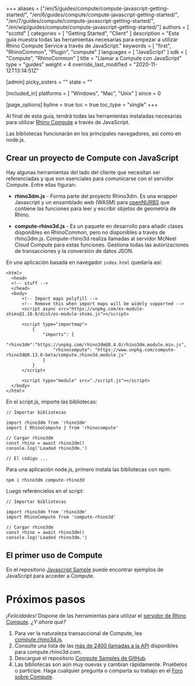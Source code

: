 ﻿+++
aliases = ["/en/5/guides/compute/compute-javascript-getting-started/", "/en/6/guides/compute/compute-javascript-getting-started/", "/en/7/guides/compute/compute-javascript-getting-started/", "/en/wip/guides/compute/compute-javascript-getting-started/"]
authors = [ "scottd" ]
categories = [ "Getting Started", "Client" ]
description = "Esta guía muestra todas las herramientas necesarias para empezar a utilizar Rhino Compute Service a través de JavaScript."
keywords = [ "first", "RhinoCommon", "Plugin", "compute" ]
languages = [ "JavaScript" ]
sdk = [ "Compute", "RhinoCommon" ]
title = "Llamar a Compute con JavaScript"
type = "guides"
weight = 4
override_last_modified = "2020-11-12T13:14:51Z"

[admin]
picky_sisters = ""
state = ""

[included_in]
platforms = [ "Windows", "Mac", "Unix" ]
since = 0

[page_options]
byline = true
toc = true
toc_type = "single"
+++


Al final de esta guía, tendrá todas las herramientas instaladas necesarias para utilizar [Rhino Compute](https://www.rhino3d.com/compute) a través de JavaScript.

Las bibliotecas funcionarán en los principales navegadores, así como en node.js.

## Crear un proyecto de Compute con JavaScript

Hay algunas herramientas del lado del cliente que necesitan ser referenciadas y que son esenciales para comunicarse con el servidor Compute. Entre ellas figuran:

- **rhino3dm.js** -  Forma parte del proyecto Rhino3dm.  Es una wrapper Javascript y un ensamblado web (WASM) para [openNURBS](https://developer.rhino3d.com/guides/opennurbs/) que contiene las funciones para leer y escribir objetos de geometría de Rhino. 

- **compute-rhino3d.js** - Es un paquete en desarrollo para añadir clases disponibles en RhinoCommon, pero no disponibles a través de rhino3dm.js. Compute-rhino3d realiza llamadas al servidor McNeel Cloud Compute para estas funciones. Gestiona todas las autorizaciones de transacciones y la conversión de datos JSON.

En una aplicación basada en navegador `index.html` quedaría así:

  ```
  <html>
    <head>
    <!-- stuff -->
    </head>
    <body>
        <!-- Import maps polyfill -->
        <!-- Remove this when import maps will be widely supported -->
        <script async src="https://unpkg.com/es-module-shims@1.10.0/dist/es-module-shims.js"></script>

        <script type="importmap">
            {
                "imports": {
                    "rhino3dm":"https://unpkg.com/rhino3dm@8.4.0/rhino3dm.module.min.js",
                    "rhinocompute": "https://www.unpkg.com/compute-rhino3d@0.13.0-beta/compute.rhino3d.module.js"
                }
            }
        </script>

        <script type="module" src="./script.js"></script>
	</body>
</html>
  ```

  En el script.js, importe las bibliotecas:
  ```
  // Importar bibliotecas

import rhino3dm from 'rhino3dm'
import { RhinoCompute } from 'rhinocompute'

// Cargar rhino3dm
const rhino = await rhino3dm()
console.log('Loaded rhino3dm.')

// El código ...

  ```

  Para una aplicación node.js, primero instala las bibliotecas con npm:

  `npm i rhino3dm compute-rhino3d`

  Luego referéncielos en el script:

  ```
  // Importar bibliotecas

  import rhino3dm from 'rhino3dm'
  import RhinoCompute from 'compute-rhino3d'

  // Cargar rhino3dm
  const rhino = await rhino3dm()
  console.log('Loaded rhino3dm.')

```

## El primer uso de Compute

En el repositorio [Javascript Sample](https://github.com/mcneel/rhino-developer-samples/tree/8/compute/js) puede encontrar ejemplos de JavaScript para acceder a Compute. 

# Próximos pasos

*¡Felicidades!*  Dispone de las herramientas para utilizar el [servidor de Rhino Compute](https://www.rhino3d.com/compute).  *¿Y ahora qué?*

1. Para ver la naturaleza transaccional de Compute, lea [compute.rhino3d.js](https://files.mcneel.com/rhino3dm/js/latest/compute.rhino3d.js).
1. Consulte una lista de las [más de 2400 llamadas a la API](https://compute.rhino3d.com/sdk) disponibles para compute.rhino3d.com.
1. Descargue el repositorio [Compute Samples de GitHub](https://github.com/mcneel/rhino-developer-samples/tree/8/compute).
1. Las bibliotecas son aún muy nuevas y cambian rápidamente. Pruébelos o participe. Haga cualquier pregunta o comparta su trabajo en el [Foro sobre Compute](https://discourse.mcneel.com/c/serengeti/compute-rhino3d).

